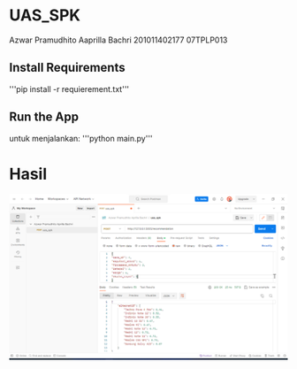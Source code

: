# UAS_SPK
Azwar Pramudhito Aaprilla Bachri
201011402177
07TPLP013

## Install Requirements
'''pip install -r requierement.txt'''

## Run the App
untuk menjalankan:
'''python main.py'''

# Hasil

<img src='postman spk_web.png' alt='postman spk_web'/>
